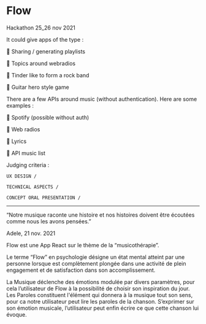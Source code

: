 # Flow
Hackathon 25_26 nov 2021

It could give apps of the type :

🎸 Sharing / generating playlists

🎸 Topics around webradios

🎸 Tinder like to form a rock band

🎸 Guitar hero style game

There are a few APIs around music (without
authentication).
Here are some examples :

🎷 Spotify (possible without auth)

🎷 Web radios

🎷 Lyrics

🎷 API music list


Judging criteria : 

    UX DESIGN / 
    
    TECHNICAL ASPECTS / 
    
    CONCEPT ORAL PRESENTATION / 
______________________________________________________________________________________________________________
“Notre musique raconte une histoire et nos histoires doivent être écoutées comme nous les avons pensées.”

Adele,  21 nov. 2021

Flow est une App React sur le thème de la “musicothérapie”. 

Le terme “Flow” en psychologie  désigne un état mental atteint par une personne lorsque est complètement plongée dans une activité de plein engagement et de satisfaction dans son accomplissement. 

La Musique déclenche des émotions modulée par divers paramètres, pour cela l’utilisateur de Flow à la possibilité de choisir son inspiration du jour. 
Les Paroles constituent l'élément qui donnera  à la musique tout son sens, pour ca notre utilisateur peut lire les paroles de la chanson. 
S’exprimer sur son émotion musicale, l’utilisateur peut enfin écrire ce que cette chanson lui évoque. 
